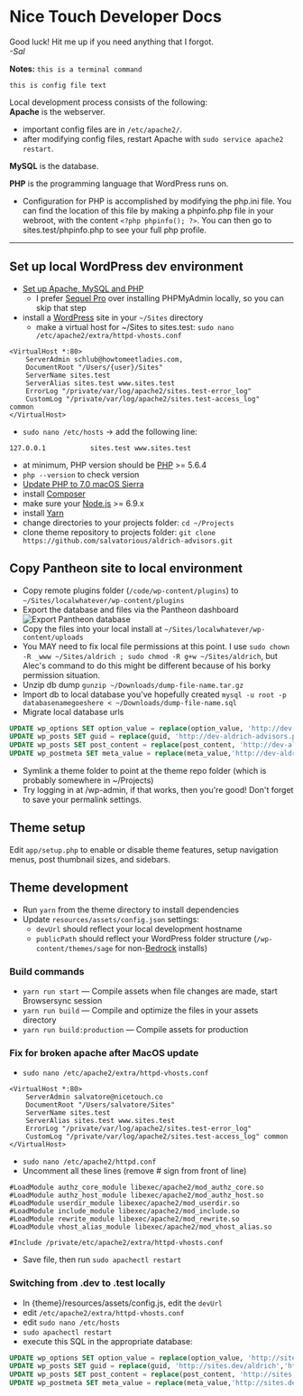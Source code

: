 # Nice Touch Developer Docs
  
Good luck! Hit me up if you need anything that I forgot.  
*-Sal*

**Notes:**
`this is a terminal command`  

```
this is config file text  
```  

Local development process consists of the following:  
**Apache** is the webserver.  
- important config files are in `/etc/apache2/`.  
- after modifying config files, restart Apache with `sudo service apache2 restart`.  

**MySQL** is the database.  
  
**PHP** is the programming language that WordPress runs on.  
- Configuration for PHP is accomplished by modifying the php.ini file. You can find the location of this file by making a phpinfo.php file in your webroot, with the content `<?php phpinfo(); ?>`. You can then go to sites.test/phpinfo.php to see your full php profile.    



---
## Set up local WordPress dev environment 

* [Set up Apache, MySQL and PHP](https://coolestguidesontheplanet.com/install-apache-mysql-php-on-macos-mojave-10-14/)
  *  I prefer [Sequel Pro](https://www.sequelpro.com/) over installing PHPMyAdmin locally, so you can skip that step
* install a [WordPress](https://wordpress.org/) site in your `~/Sites` directory
  * make a virtual host for ~/Sites to sites.test: `sudo nano /etc/apache2/extra/httpd-vhosts.conf`

```
<VirtualHost *:80>  
    ServerAdmin schlub@howtomeetladies.com,  
    DocumentRoot "/Users/{user}/Sites"  
    ServerName sites.test  
    ServerAlias sites.test www.sites.test  
    ErrorLog "/private/var/log/apache2/sites.test-error_log"  
    CustomLog "/private/var/log/apache2/sites.test-access_log"   common
</VirtualHost>
```

  * `sudo nano /etc/hosts` -> add the following line: 

```
127.0.0.1           sites.test www.sites.test
```
  
*  at minimum, PHP version should be [PHP](http://php.net/manual/en/install.php) >= 5.6.4
  * `php --version` to check version
  * [Update PHP to 7.0 macOS Sierra](https://medium.com/zenchef-tech-and-product/how-to-upgrade-your-version-of-php-to-7-0-on-macos-sierra-e1bfdea55a63)
* install [Composer](https://getcomposer.org/download/)
* make sure your [Node.js](http://nodejs.org/) >= 6.9.x
* install [Yarn](https://yarnpkg.com/lang/en/docs/install/)
* change directories to your projects folder: `cd ~/Projects`
* clone theme repository to projects folder: `git clone https://github.com/salvatorious/aldrich-advisors.git`

## Copy Pantheon site to local environment  

* Copy remote plugins folder (`/code/wp-content/plugins`) to `~/Sites/localwhatever/wp-content/plugins`  
* Export the database and files via the Pantheon dashboard  ![Export Pantheon database](http://nicetouch.co/wp-content/uploads/2017/12/Screenshot-2017-12-17-18.09.50.png)  
* Copy the files into your local install at `~/Sites/localwhatever/wp-content/uploads`  
* You MAY need to fix local file permissions at this point. I use `sudo chown -R _www ~/Sites/aldrich ; sudo chmod -R g+w ~/Sites/aldrich`, but Alec's command to do this might be different because of his borky permission situation.  
* Unzip db dump `gunzip ~/Downloads/dump-file-name.tar.gz`  
* Import db to local database you've hopefully created `mysql -u root -p databasenamegoeshere < ~/Downloads/dump-file-name.sql`  
* Migrate local database urls  
```sql
UPDATE wp_options SET option_value = replace(option_value, 'http://dev-aldrich-advisors.pantheonsite.io', 'http://sites.test/aldrich') WHERE option_name = 'home' OR option_name = 'siteurl';
UPDATE wp_posts SET guid = replace(guid, 'http://dev-aldrich-advisors.pantheonsite.io','http://sites.test/aldrich');
UPDATE wp_posts SET post_content = replace(post_content, 'http://dev-aldrich-advisors.pantheonsite.io', 'http://sites.test/aldrich');
UPDATE wp_postmeta SET meta_value = replace(meta_value,'http://dev-aldrich-advisors.pantheonsite.io','http://sites.test/aldrich');
```
* Symlink a theme folder to point at the theme repo folder (which is probably somewhere in ~/Projects)  
* Try logging in at /wp-admin, if that works, then you're good! Don't forget to save your permalink settings.  
  
  
## Theme setup

Edit `app/setup.php` to enable or disable theme features, setup navigation menus, post thumbnail sizes, and sidebars.

## Theme development

* Run `yarn` from the theme directory to install dependencies
* Update `resources/assets/config.json` settings:
  * `devUrl` should reflect your local development hostname
  * `publicPath` should reflect your WordPress folder structure (`/wp-content/themes/sage` for non-[Bedrock](https://roots.io/bedrock/) installs)

### Build commands

* `yarn run start` — Compile assets when file changes are made, start Browsersync session
* `yarn run build` — Compile and optimize the files in your assets directory
* `yarn run build:production` — Compile assets for production  


### Fix for broken apache after MacOS update

- `sudo nano /etc/apache2/extra/httpd-vhosts.conf`
```
<VirtualHost *:80>
    ServerAdmin salvatore@nicetouch.co
    DocumentRoot "/Users/salvatore/Sites"
    ServerName sites.test
    ServerAlias sites.test www.sites.test
    ErrorLog "/private/var/log/apache2/sites.test-error_log"
    CustomLog "/private/var/log/apache2/sites.test-access_log" common
</VirtualHost>
```

- `sudo nano /etc/apache2/httpd.conf`  
- Uncomment all these lines (remove # sign from front of line)  

`#LoadModule authz_core_module libexec/apache2/mod_authz_core.so`  
`#LoadModule authz_host_module libexec/apache2/mod_authz_host.so`  
`#LoadModule userdir_module libexec/apache2/mod_userdir.so`  
`#LoadModule include_module libexec/apache2/mod_include.so`  
`#LoadModule rewrite_module libexec/apache2/mod_rewrite.so`  
`#LoadModule vhost_alias_module libexec/apache2/mod_vhost_alias.so`  

`#Include /private/etc/apache2/extra/httpd-vhosts.conf`

- Save file, then run `sudo apachectl restart`

### Switching from .dev to .test locally
- In {theme}/resources/assets/config.js, edit the `devUrl`  
- edit `/etc/apache2/extra/httpd-vhosts.conf`  
- edit `sudo nano /etc/hosts`  
- `sudo apachectl restart`  
- execute this SQL in the appropriate database:  
```sql
UPDATE wp_options SET option_value = replace(option_value, 'http://sites.dev/aldrich', 'http://sites.test/aldrich') WHERE option_name = 'home' OR option_name = 'siteurl';
UPDATE wp_posts SET guid = replace(guid, 'http://sites.dev/aldrich','http://sites.test/aldrich');
UPDATE wp_posts SET post_content = replace(post_content, 'http://sites.dev/aldrich', 'http://sites.test/aldrich');
UPDATE wp_postmeta SET meta_value = replace(meta_value,'http://sites.dev/aldrich','http://sites.test/aldrich');
```